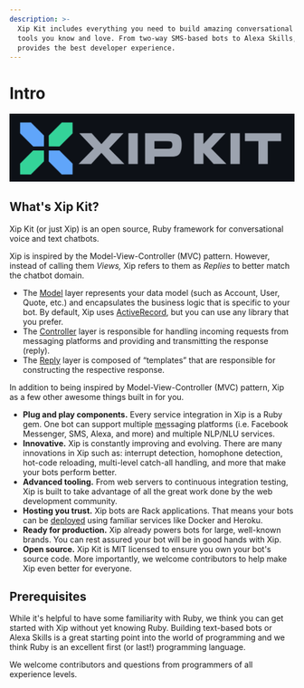 ```yaml
---
description: >-
  Xip Kit includes everything you need to build amazing conversational bots with
  tools you know and love. From two-way SMS-based bots to Alexa Skills, Xip Kit
  provides the best developer experience.
---
```


# Intro

![](.gitbook/assets/logo.svg)

## What's Xip Kit?

Xip Kit \(or just Xip\) is an open source, Ruby framework for conversational voice and text chatbots.

Xip is inspired by the Model-View-Controller \(MVC\) pattern. However, instead of calling them _Views,_ Xip refers to them as _Replies_ to better match the chatbot domain.

* The [Model](https://hellostealth.org/docs/#models) layer represents your data model \(such as Account, User, Quote, etc.\) and encapsulates the business logic that is specific to your bot. By default, Xip uses [ActiveRecord](https://hellostealth.org/docs/#models.active_record), but you can use any library that you prefer.
* The [Controller](https://hellostealth.org/docs/#controllers) layer is responsible for handling incoming requests from messaging platforms and providing and transmitting the response \(reply\).
* The [Reply](https://hellostealth.org/docs/#replies) layer is composed of “templates” that are responsible for constructing the respective response.

In addition to being inspired by Model-View-Controller \(MVC\) pattern, Xip as a few other awesome things built in for you.

* **Plug and play components.** Every service integration in Xip is a Ruby gem. One bot can support multiple [me](https://hellostealth.org/docs/#messaging_integrations)ssaging platforms \(i.e. Facebook Messenger, SMS, Alexa, and more\) and multiple NLP/NLU services.
* **Innovative.** Xip is constantly improving and evolving. There are many innovations in Xip such as: interrupt detection, homophone detection, hot-code reloading, multi-level catch-all handling, and more that make your bots perform better.
* **Advanced tooling.** From web servers to continuous integration testing, Xip is built to take advantage of all the great work done by the web development community.
* **Hosting you trust.** Xip bots are Rack applications. That means your bots can be [deployed](https://hellostealth.org/docs/#deployment) using familiar services like Docker and Heroku.
* **Ready for production.** Xip already powers bots for large, well-known brands. You can rest assured your bot will be in good hands with Xip.
* **Open source.** Xip Kit is MIT licensed to ensure you own your bot's source code. More importantly, we welcome contributors to help make Xip even better for everyone.

## Prerequisites

While it's helpful to have some familiarity with Ruby, we think you can get started with Xip without yet knowing Ruby. Building text-based bots or Alexa Skills is a great starting point into the world of programming and we think Ruby is an excellent first \(or last!\) programming language.

We welcome contributors and questions from programmers of all experience levels.


